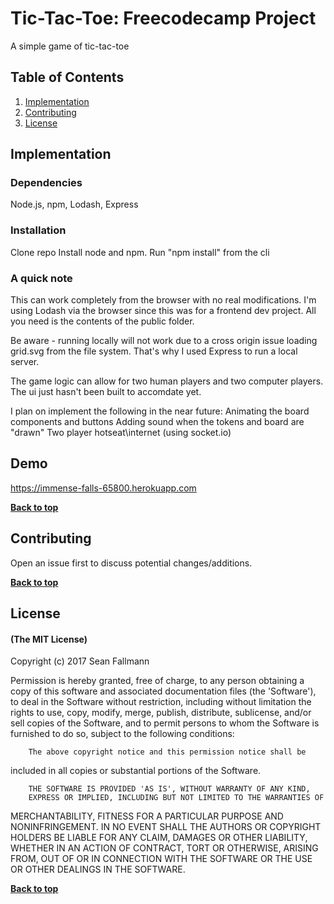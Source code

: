 # Tic-Tac-Toe: Freecodecamp Project

A simple game of tic-tac-toe

## Table of Contents

1. [Implementation](#implementation)
1. [Contributing](#contributing)
1. [License](#license)


## Implementation

### Dependencies
Node.js, npm, Lodash, Express

### Installation
Clone repo
Install node and npm.
Run "npm install" from the cli

### A quick note
This can work completely from the browser with no real modifications. I'm using Lodash via the browser
since this was for a frontend dev project. All you need is the contents of the public folder.

Be aware - running locally will not work due to a cross origin issue loading grid.svg from the file system.
That's why I used Express to run a local server.

The game logic can allow for two human players and two computer players.  The ui just hasn't been built to accomdate yet.

I plan on implement the following in the near future:
  Animating the board components and buttons
  Adding sound when the tokens and board are "drawn"
  Two player hotseat\internet (using socket.io)

## Demo
https://immense-falls-65800.herokuapp.com

**[Back to top](#table-of-contents)**

## Contributing

Open an issue first to discuss potential changes/additions.

**[Back to top](#table-of-contents)**

## License

#### (The MIT License)

Copyright (c) 2017 Sean Fallmann

Permission is hereby granted, free of charge, to any person obtaining
a copy of this software and associated documentation files (the
'Software'), to deal in the Software without restriction, including
without limitation the rights to use, copy, modify, merge, publish,
        distribute, sublicense, and/or sell copies of the Software, and to
permit persons to whom the Software is furnished to do so, subject to
the following conditions:

        The above copyright notice and this permission notice shall be
included in all copies or substantial portions of the Software.

        THE SOFTWARE IS PROVIDED 'AS IS', WITHOUT WARRANTY OF ANY KIND,
        EXPRESS OR IMPLIED, INCLUDING BUT NOT LIMITED TO THE WARRANTIES OF
MERCHANTABILITY, FITNESS FOR A PARTICULAR PURPOSE AND NONINFRINGEMENT.
        IN NO EVENT SHALL THE AUTHORS OR COPYRIGHT HOLDERS BE LIABLE FOR ANY
CLAIM, DAMAGES OR OTHER LIABILITY, WHETHER IN AN ACTION OF CONTRACT,
        TORT OR OTHERWISE, ARISING FROM, OUT OF OR IN CONNECTION WITH THE
SOFTWARE OR THE USE OR OTHER DEALINGS IN THE SOFTWARE.

**[Back to top](#table-of-contents)**








